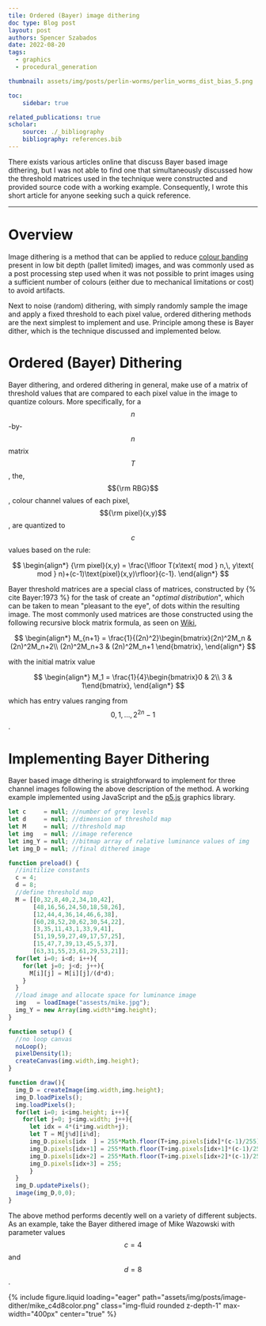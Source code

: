 ```yaml
---
tile: Ordered (Bayer) image dithering
doc type: Blog post
layout: post
authors: Spencer Szabados
date: 2022-08-20
tags:
  - graphics
  - procedural_generation

thumbnail: assets/img/posts/perlin-worms/perlin_worms_dist_bias_5.png

toc:
    sidebar: true

related_publications: true
scholar: 
    source: ./_bibliography
    bibliography: references.bib
---
```


There exists various articles online that discuss Bayer based image dithering, but I was not able to find one that simultaneously discussed how the threshold matrices used in the technique were constructed and provided source code with a working example. Consequently, I wrote this short article for anyone seeking such a quick reference. 

---

# Overview
Image dithering is a method that can be applied to reduce [colour banding](https://en.wikipedia.org/wiki/Colour_banding) present in low bit depth (pallet limited) images, and was commonly used as a post processing step used when it was not possible to print images using a sufficient number of colours (either due to mechanical limitations or cost) to avoid artifacts. 

Next to noise (random) dithering, with simply randomly sample the image and apply a fixed threshold to each pixel value, ordered dithering methods are the next simplest to implement and use. Principle among these is Bayer dither, which is the technique discussed and implemented below.


# Ordered (Bayer) Dithering 
Bayer dithering, and ordered dithering in general, make use of a matrix of threshold values that are compared to each pixel value in the image to quantize colours. More specifically, for a $$n$$-by-$$n$$ matrix $$T$$, the, $${\rm RBG}$$, colour channel values of each pixel, $${\rm pixel}(x,y)$$, are quantized to $$c$$ values based on the rule: 

$$
\begin{align*}
    {\rm pixel}(x,y) = \frac{\lfloor T(x\text{ mod } n,\, y\text{ mod } n)+(c-1)\text{pixel}(x,y)\rfloor}{c-1}.
\end{align*}
$$

Bayer threshold matrices are a special class of matrices, constructed by {% cite Bayer:1973 %} for the task of create an "_optimal distribution_", which can be taken to mean "pleasant to the eye", of dots within the resulting image. The most commonly used matrices are those constructed using the following recursive block matrix formula, as seen on [Wiki](https://en.wikipedia.org/wiki/Ordered_dithering#Threshold_map), 

$$
\begin{align*}
    M_{n+1} = \frac{1}{(2n)^2}\begin{bmatrix}(2n)^2M_n & (2n)^2M_n+2\\ (2n)^2M_n+3 & (2n)^2M_n+1 \end{bmatrix},
\end{align*}
$$

with the initial matrix value

$$
\begin{align*}
    M_1 = \frac{1}{4}\begin{bmatrix}0 & 2\\ 3 & 1\end{bmatrix},
\end{align*}
$$

which has entry values ranging from $$0,1,\dots,2^{2n}-1$$.


# Implementing Bayer Dithering 
Bayer based image dithering is straightforward to implement for three channel images following the above description of the method. A working example implemented using JavaScript and the [p5.js](https://p5js.org/) graphics library. 

```js
let c     = null; //number of grey levels
let d     = null; //dimension of threshold map
let M     = null; //threshold map
let img   = null; //image reference
let img_Y = null; //bitmap array of relative luminance values of img
let img_D = null; //final dithered image

function preload() {
  //initilize constants
  c = 4;
  d = 8;
  //define threshold map
  M = [[0,32,8,40,2,34,10,42],
       [48,16,56,24,50,18,58,26],
       [12,44,4,36,14,46,6,38],
       [60,28,52,20,62,30,54,22],
       [3,35,11,43,1,33,9,41],
       [51,19,59,27,49,17,57,25],
       [15,47,7,39,13,45,5,37],
       [63,31,55,23,61,29,53,21]];
  for(let i=0; i<d; i++){
    for(let j=0; j<d; j++){
      M[i][j] = M[i][j]/(d*d); 
    }
  }
  //load image and allocate space for luminance image
  img   = loadImage("assests/mike.jpg");
  img_Y = new Array(img.width*img.height);
}

function setup() {
  //no loop canvas
  noLoop();
  pixelDensity(1);
  createCanvas(img.width,img.height);
}

function draw(){
  img_D = createImage(img.width,img.height);
  img_D.loadPixels();
  img.loadPixels();
  for(let i=0; i<img.height; i++){
    for(let j=0; j<img.width; j++){
      let idx = 4*(i*img.width+j);
      let T = M[j%d][i%d];
      img_D.pixels[idx  ] = 255*Math.floor(T+img.pixels[idx]*(c-1)/255)/(c-1);
      img_D.pixels[idx+1] = 255*Math.floor(T+img.pixels[idx+1]*(c-1)/255)/(c-1);
      img_D.pixels[idx+2] = 255*Math.floor(T+img.pixels[idx+2]*(c-1)/255)/(c-1);
      img_D.pixels[idx+3] = 255;
      }  
  }
  img_D.updatePixels();
  image(img_D,0,0);
}
```

The above method performs decently well on a variety of different subjects. As an example, take the Bayer dithered image of Mike Wazowski with parameter values $$c=4$$ and $$d=8$$.

{% include figure.liquid loading="eager" path="assets/img/posts/image-dither/mike_c4d8color.png" class="img-fluid rounded z-depth-1" max-width="400px" center="true" %}

